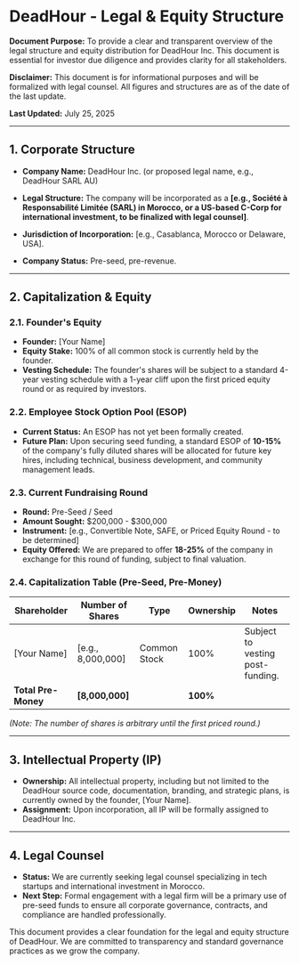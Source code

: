 # DeadHour - Legal & Equity Structure

**Document Purpose:** To provide a clear and transparent overview of the legal structure and equity distribution for DeadHour Inc. This document is essential for investor due diligence and provides clarity for all stakeholders.

**Disclaimer:** This document is for informational purposes and will be formalized with legal counsel. All figures and structures are as of the date of the last update.

**Last Updated:** July 25, 2025

---

## 1. Corporate Structure

-   **Company Name:** DeadHour Inc. (or proposed legal name, e.g., DeadHour SARL AU)

-   **Legal Structure:** The company will be incorporated as a **[e.g., Société à Responsabilité Limitée (SARL) in Morocco, or a US-based C-Corp for international investment, to be finalized with legal counsel]**.

-   **Jurisdiction of Incorporation:** [e.g., Casablanca, Morocco or Delaware, USA].

-   **Company Status:** Pre-seed, pre-revenue.

---

## 2. Capitalization & Equity

### 2.1. Founder's Equity

-   **Founder:** [Your Name]
-   **Equity Stake:** 100% of all common stock is currently held by the founder.
-   **Vesting Schedule:** The founder's shares will be subject to a standard 4-year vesting schedule with a 1-year cliff upon the first priced equity round or as required by investors.

### 2.2. Employee Stock Option Pool (ESOP)

-   **Current Status:** An ESOP has not yet been formally created.
-   **Future Plan:** Upon securing seed funding, a standard ESOP of **10-15%** of the company's fully diluted shares will be allocated for future key hires, including technical, business development, and community management leads.

### 2.3. Current Fundraising Round

-   **Round:** Pre-Seed / Seed
-   **Amount Sought:** $200,000 - $300,000
-   **Instrument:** [e.g., Convertible Note, SAFE, or Priced Equity Round - to be determined]
-   **Equity Offered:** We are prepared to offer **18-25%** of the company in exchange for this round of funding, subject to final valuation.

### 2.4. Capitalization Table (Pre-Seed, Pre-Money)

| Shareholder      | Number of Shares | Type         | Ownership | Notes                                      |
| ---------------- | ---------------- | ------------ | --------- | ------------------------------------------ |
| [Your Name]      | [e.g., 8,000,000]| Common Stock | 100%      | Subject to vesting post-funding.           |
| **Total Pre-Money**  | **[8,000,000]**  |              | **100%**    |                                            |

*(Note: The number of shares is arbitrary until the first priced round.)*

---

## 3. Intellectual Property (IP)

-   **Ownership:** All intellectual property, including but not limited to the DeadHour source code, documentation, branding, and strategic plans, is currently owned by the founder, [Your Name].
-   **Assignment:** Upon incorporation, all IP will be formally assigned to DeadHour Inc.

---

## 4. Legal Counsel

-   **Status:** We are currently seeking legal counsel specializing in tech startups and international investment in Morocco.
-   **Next Step:** Formal engagement with a legal firm will be a primary use of pre-seed funds to ensure all corporate governance, contracts, and compliance are handled professionally.

This document provides a clear foundation for the legal and equity structure of DeadHour. We are committed to transparency and standard governance practices as we grow the company.
